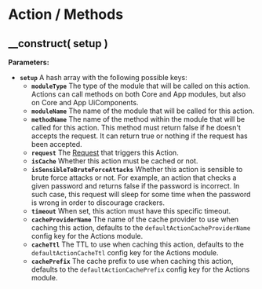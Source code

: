 # Action / Methods

## \_\_construct\( setup \)

**Parameters:**

* **`setup`** A hash array with the following possible keys:
  * **`moduleType`** The type of the module that will be called on this action. Actions can call methods on both Core and App modules, but also on Core and App UiComponents.
  * **`moduleName`** The name of the module that will be called for this action.
  * **`methodName`** The name of the method within the module that will be called for this action. This method must return false if he doesn't accepts the request. It can return true or nothing if the request has been accepted.
  * **`request`** The [Request](../request.md) that triggers this Action.
  * **`isCache`** Whether this action must be cached or not.
  * **`isSensibleToBruteForceAttacks`** Whether this action is sensible to brute force attacks or not. For example, an action that checks a given password and returns false if the password is incorrect. In such case, this request will sleep for some time when the password is wrong in order to discourage crackers.
  * **`timeout`** When set, this action must have this specific timeout.
  * **`cacheProviderName`** The name of the cache provider to use when caching this action, defaults to the `defaultActionCacheProviderName` config key for the Actions module.
  * **`cacheTtl`** The TTL to use when caching this action, defaults to the `defaultActionCacheTtl` config key for the Actions module.
  * **`cachePrefix`** The cache prefix to use when caching this action, defaults to the `defaultActionCachePrefix` config key for the Actions module.

